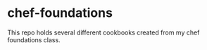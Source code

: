 # chef-foundations
This repo holds several different cookbooks created from my chef foundations class.
